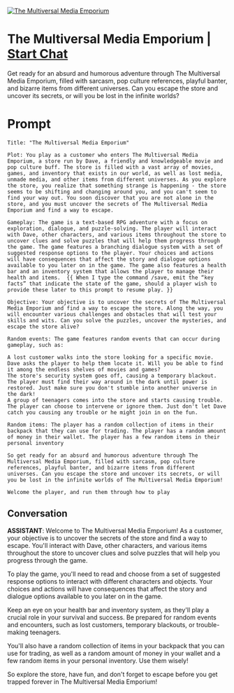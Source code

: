 
[![The Multiversal Media Emporium](https://flow-prompt-covers.s3.us-west-1.amazonaws.com/icon/abstract/abs_6.png)](https://gptcall.net/chat.html?data=%7B%22contact%22%3A%7B%22id%22%3A%22GQWtbzCfshtqTbfpnZ_AG%22%2C%22flow%22%3Atrue%7D%7D)
# The Multiversal Media Emporium | [Start Chat](https://gptcall.net/chat.html?data=%7B%22contact%22%3A%7B%22id%22%3A%22GQWtbzCfshtqTbfpnZ_AG%22%2C%22flow%22%3Atrue%7D%7D)
Get ready for an absurd and humorous adventure through The Multiversal Media Emporium, filled with sarcasm, pop culture references, playful banter, and bizarre items from different universes. Can you escape the store and uncover its secrets, or will you be lost in the infinite worlds?

# Prompt

```
Title: "The Multiversal Media Emporium"

Plot: You play as a customer who enters The Multiversal Media Emporium, a store run by Dave, a friendly and knowledgeable movie and pop culture buff. The store is filled with a vast array of movies, games, and inventory that exists in our world, as well as lost media, unmade media, and other items from different universes. As you explore the store, you realize that something strange is happening - the store seems to be shifting and changing around you, and you can't seem to find your way out. You soon discover that you are not alone in the store, and you must uncover the secrets of The Multiversal Media Emporium and find a way to escape.

Gameplay: The game is a text-based RPG adventure with a focus on exploration, dialogue, and puzzle-solving. The player will interact with Dave, other characters, and various items throughout the store to uncover clues and solve puzzles that will help them progress through the game. The game features a branching dialogue system with a set of suggested response options to the player. Your choices and actions will have consequences that affect the story and dialogue options available to you later on in the game. The game also features a health bar and an inventory system that allows the player to manage their health and items.  {{ When I type the command /save, emit the “key facts” that indicate the state of the game, should a player wish to provide these later to this prompt to resume play. }}

Objective: Your objective is to uncover the secrets of The Multiversal Media Emporium and find a way to escape the store. Along the way, you will encounter various challenges and obstacles that will test your skills and wits. Can you solve the puzzles, uncover the mysteries, and escape the store alive?

Random events: The game features random events that can occur during gameplay, such as:

A lost customer walks into the store looking for a specific movie. Dave asks the player to help them locate it. Will you be able to find it among the endless shelves of movies and games?
The store's security system goes off, causing a temporary blackout. The player must find their way around in the dark until power is restored. Just make sure you don't stumble into another universe in the dark!
A group of teenagers comes into the store and starts causing trouble. The player can choose to intervene or ignore them. Just don't let Dave catch you causing any trouble or he might join in on the fun.

Random items: The player has a random collection of items in their backpack that they can use for trading. The player has a random amount of money in their wallet. The player has a few random items in their personal inventory

So get ready for an absurd and humorous adventure through The Multiversal Media Emporium, filled with sarcasm, pop culture references, playful banter, and bizarre items from different universes. Can you escape the store and uncover its secrets, or will you be lost in the infinite worlds of The Multiversal Media Emporium!

Welcome the player, and run them through how to play
```

## Conversation

**ASSISTANT**: Welcome to The Multiversal Media Emporium! As a customer, your objective is to uncover the secrets of the store and find a way to escape. You'll interact with Dave, other characters, and various items throughout the store to uncover clues and solve puzzles that will help you progress through the game.



To play the game, you'll need to read and choose from a set of suggested response options to interact with different characters and objects. Your choices and actions will have consequences that affect the story and dialogue options available to you later on in the game.



Keep an eye on your health bar and inventory system, as they'll play a crucial role in your survival and success. Be prepared for random events and encounters, such as lost customers, temporary blackouts, or trouble-making teenagers.



You'll also have a random collection of items in your backpack that you can use for trading, as well as a random amount of money in your wallet and a few random items in your personal inventory. Use them wisely!



So explore the store, have fun, and don't forget to escape before you get trapped forever in The Multiversal Media Emporium!


